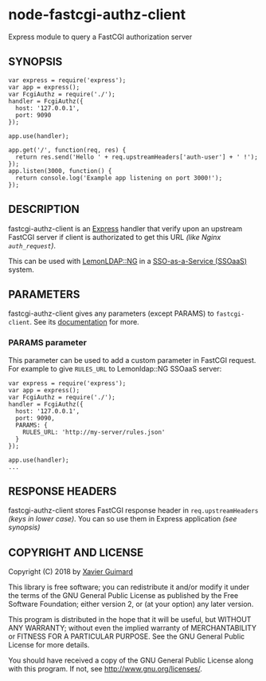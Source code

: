 # node-fastcgi-authz-client

Express module to query a FastCGI authorization server

## SYNOPSIS

```
var express = require('express');
var app = express();
var FcgiAuthz = require('./');
handler = FcgiAuthz({
  host: '127.0.0.1',
  port: 9090
});

app.use(handler);

app.get('/', function(req, res) {
  return res.send('Hello ' + req.upstreamHeaders['auth-user'] + ' !');
});
app.listen(3000, function() {
  return console.log('Example app listening on port 3000!');
});
```

## DESCRIPTION

fastcgi-authz-client is an [Express](https://github.com/expressjs/express#readme)
handler that verify upon an upstream FastCGI server if client is
authorizated to get this URL _(like Nginx `auth_request`)_.

This can be used with [LemonLDAP::NG](https://lemonldap-ng.org) in a
[SSO-as-a-Service (SSOaaS)](https://lemonldap-ng.org/documentation/2.0/ssoaas)
system.

## PARAMETERS

fastcgi-authz-client gives any parameters (except PARAMS) to
`fastcgi-client`. See
its [documentation](https://github.com/LastLeaf/node-fastcgi-client) for more.

### PARAMS parameter

This parameter can be used to add a custom parameter in FastCGI request. For
example to give `RULES_URL` to Lemonldap::NG SSOaaS server:

```
var express = require('express');
var app = express();
var FcgiAuthz = require('./');
handler = FcgiAuthz({
  host: '127.0.0.1',
  port: 9090,
  PARAMS: {
    RULES_URL: 'http://my-server/rules.json'
  }
});

app.use(handler);
...
```

## RESPONSE HEADERS

fastcgi-authz-client stores FastCGI response header in `req.upstreamHeaders`
_(keys in lower case)_. You can so use them in Express application
_(see synopsis)_

## COPYRIGHT AND LICENSE

Copyright (C) 2018 by [Xavier Guimard](mailto:x.guimard@free.fr)

This library is free software; you can redistribute it and/or modify
it under the terms of the GNU General Public License as published by
the Free Software Foundation; either version 2, or (at your option)
any later version.

This program is distributed in the hope that it will be useful,
but WITHOUT ANY WARRANTY; without even the implied warranty of
MERCHANTABILITY or FITNESS FOR A PARTICULAR PURPOSE.  See the
GNU General Public License for more details.

You should have received a copy of the GNU General Public License
along with this program.  If not, see http://www.gnu.org/licenses/.


